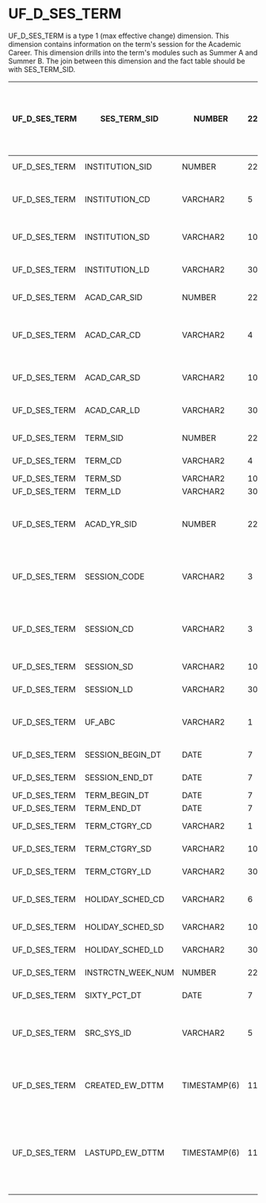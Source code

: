 # UF_D_SES_TERM

 UF_D_SES_TERM is a type 1 (max effective change) dimension. This dimension contains information on the term's session for the Academic Career. This dimension drills into the term's modules such as Summer A and Summer B. The join between this dimension and the fact table should be with SES_TERM_SID.


| UF_D_SES_TERM | SES_TERM_SID      | NUMBER       | 22 | 10 | Term Session Surrogate Identification (Granular term sessions, i.e. Summer A, Summer B, Eight week sessions)                         |
|---------------|-------------------|--------------|----|----|--------------------------------------------------------------------------------------------------------------------------------------|
| UF_D_SES_TERM | INSTITUTION_SID   | NUMBER       | 22 | 10 | Institution surrogate identification                                                                                                 |
| UF_D_SES_TERM | INSTITUTION_CD    | VARCHAR2     | 5  |    | Institution Code - Currently all values contain UFLOR for University of Florida                                                      |
| UF_D_SES_TERM | INSTITUTION_SD    | VARCHAR2     | 10 |    | Institution Short Description of the Institution code                                                                                |
| UF_D_SES_TERM | INSTITUTION_LD    | VARCHAR2     | 30 |    | Institution Long Description of the Institution code                                                                                 |
| UF_D_SES_TERM | ACAD_CAR_SID      | NUMBER       | 22 | 10 | Academic Career surrogate identification                                                                                             |
| UF_D_SES_TERM | ACAD_CAR_CD       | VARCHAR2     | 4  |    | Academic Career Code - designates all course work undertaken by a student at an academic institution                                 |
| UF_D_SES_TERM | ACAD_CAR_SD       | VARCHAR2     | 10 |    | Academic Career Short Description for the Academic Career Code                                                                       |
| UF_D_SES_TERM | ACAD_CAR_LD       | VARCHAR2     | 30 |    | Academic Career Long Description for the Academic Career Code                                                                        |
| UF_D_SES_TERM | TERM_SID          | NUMBER       | 22 | 10 | Term surrogate identification                                                                                                        |
| UF_D_SES_TERM | TERM_CD           | VARCHAR2     | 4  |    | Term Identification Code That is Changed                                                                                                            |
| UF_D_SES_TERM | TERM_SD           | VARCHAR2     | 10 |    | Term Short Description                                                                                                               |
| UF_D_SES_TERM | TERM_LD           | VARCHAR2     | 30 |    | Term Long Description                                                                                                                |
| UF_D_SES_TERM | ACAD_YR_SID       | NUMBER       | 22 | 10 | Academic Year Surrogate Identification - Corresponds to the same four digit year                                                     |
| UF_D_SES_TERM | SESSION_CODE      | VARCHAR2     | 3  |    | Session Code of the term  - Provides additional ranges within  the term (for example: Summer A)                                      |
| UF_D_SES_TERM | SESSION_CD        | VARCHAR2     | 3  |    | Session Code of the term  - Provides additional ranges within  the term (for example: Summer A)                                      |
| UF_D_SES_TERM | SESSION_SD        | VARCHAR2     | 10 |    | Session Code Short Description                                                                                                       |
| UF_D_SES_TERM | SESSION_LD        | VARCHAR2     | 30 |    | Session Code Long Description                                                                                                        |
| UF_D_SES_TERM | UF_ABC            | VARCHAR2     | 1  |    | Indicates if the session is Summer A, Summer B, or Summer C for the term                                                             |
| UF_D_SES_TERM | SESSION_BEGIN_DT  | DATE         | 7  |    | Begin date of the session                                                                                                            |
| UF_D_SES_TERM | SESSION_END_DT    | DATE         | 7  |    | End date of the session                                                                                                              |
| UF_D_SES_TERM | TERM_BEGIN_DT     | DATE         | 7  |    | Begin Date of the term                                                                                                               |
| UF_D_SES_TERM | TERM_END_DT       | DATE         | 7  |    | End Date of the term                                                                                                                 |
| UF_D_SES_TERM | TERM_CTGRY_CD     | VARCHAR2     | 1  |    | Category/Classification of the Term                                                                                                  |
| UF_D_SES_TERM | TERM_CTGRY_SD     | VARCHAR2     | 10 |    | Category/Classification Short Description                                                                                            |
| UF_D_SES_TERM | TERM_CTGRY_LD     | VARCHAR2     | 30 |    | Category/Classification Long Description                                                                                             |
| UF_D_SES_TERM | HOLIDAY_SCHED_CD  | VARCHAR2     | 6  |    | Term Holiday Schedule Code - Currently not utilized                                                                                  |
| UF_D_SES_TERM | HOLIDAY_SCHED_SD  | VARCHAR2     | 10 |    | Term Holiday Schedule Short Description                                                                                              |
| UF_D_SES_TERM | HOLIDAY_SCHED_LD  | VARCHAR2     | 30 |    | Term Holiday Schedule Long Description                                                                                               |
| UF_D_SES_TERM | INSTRCTN_WEEK_NUM | NUMBER       | 22 | 10 | Weeks in the term schedule                                                                                                           |
| UF_D_SES_TERM | SIXTY_PCT_DT      | DATE         | 7  |    | 60% percent date through the term                                                                                                    |
| UF_D_SES_TERM | SRC_SYS_ID        | VARCHAR2     | 5  |    | Source System ID - Warehousing column and identifies the source system this data originated from                                     |
| UF_D_SES_TERM | CREATED_EW_DTTM   | TIMESTAMP(6) | 11 |    | Created timestamp - Warehousing column and indicates when this row was created in the warehouse                                      |
| UF_D_SES_TERM | LASTUPD_EW_DTTM   | TIMESTAMP(6) | 11 |    | Last updated timestamp - Warehousing column and indicates when the row was last updated from a transaction commit time on the source |
 